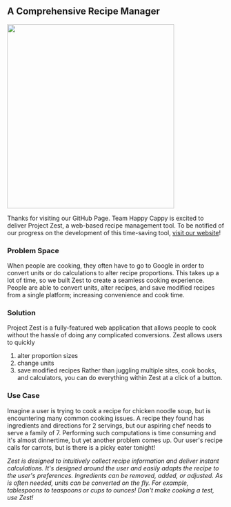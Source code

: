 ## A Comprehensive Recipe Manager

<img src="https://projectze.st/static/media/zest.c2cebea3.png" align="center" height="427" width="387">


Thanks for visiting our GitHub Page. Team Happy Cappy is excited to deliver Project Zest, a web-based recipe management tool. To be notified of our progress on the development of this time-saving tool, [visit our website](https://projectze.st)!

### Problem Space
When people are cooking, they often have to go to Google in order to convert units or do calculations to alter recipe proportions. This takes up a lot of time, so we built Zest to create a seamless cooking experience. People are able to convert units, alter recipes, and save modified recipes from a single platform; increasing convenience and cook time.

### Solution
Project Zest is a fully-featured web application that allows people to cook without the hassle of doing any complicated conversions. Zest allows users to quickly
1. alter proportion sizes
2. change units
3. save modified recipes
Rather than juggling multiple sites, cook books, and calculators, you can do everything within Zest at a click of a button. 

### Use Case
Imagine a user is trying to cook a recipe for chicken noodle soup, but is encountering many common cooking issues. A recipe they found has ingredients and directions for 2 servings, but our aspiring chef needs to serve a family of 7. Performing such computations is time consuming and it's almost dinnertime, but yet another problem comes up. Our user's recipe calls for carrots, but is there is a picky eater tonight!


_Zest is designed to intuitively collect recipe information and deliver instant calculations. It's designed around the user and easily adapts the recipe to the user's preferences. Ingredients can be removed, added, or adjusted. As is often needed, units can be converted on the fly. For example, tablespoons to teaspoons or cups to ounces! Don't make cooking a test, use Zest!_


